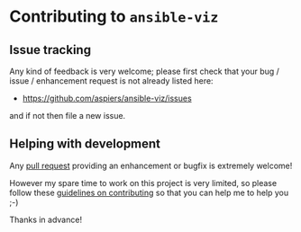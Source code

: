 # Contributing to `ansible-viz`

## Issue tracking

Any kind of feedback is very welcome; please first check that your bug
/ issue / enhancement request is not already listed here:

*   https://github.com/aspiers/ansible-viz/issues

and if not then file a new issue.

## Helping with development

Any [pull request](https://help.github.com/articles/using-pull-requests/)
providing an enhancement or bugfix is extremely welcome!

However my spare time to work on this project is very limited, so
please follow these
[guidelines on contributing](http://blog.adamspiers.org/2012/11/10/7-principles-for-contributing-patches-to-software-projects/) so that you can help me to help you ;-)

Thanks in advance!
